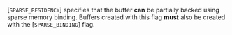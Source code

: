 [`SPARSE_RESIDENCY`] specifies that the buffer
 **can**  be partially backed using sparse memory binding.
Buffers created with this flag  **must**  also be created with the
[`SPARSE_BINDING`] flag.